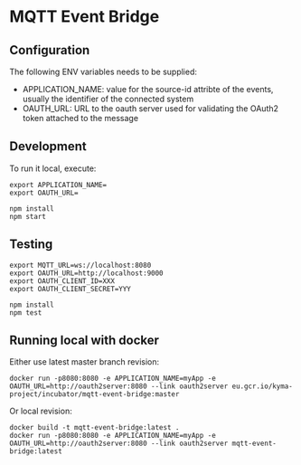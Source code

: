 # MQTT Event Bridge

## Configuration
The following ENV variables needs to be supplied:
- APPLICATION_NAME: value for the source-id attribte of the events, usually the identifier of the connected system
- OAUTH_URL: URL to the oauth server used for validating the OAuth2 token attached to the message

## Development

To run it local, execute:
```
export APPLICATION_NAME=
export OAUTH_URL=

npm install
npm start
```

## Testing

```
export MQTT_URL=ws://localhost:8080
export OAUTH_URL=http://localhost:9000
export OAUTH_CLIENT_ID=XXX
export OAUTH_CLIENT_SECRET=YYY

npm install
npm test
```

## Running local with docker

Either use latest master branch revision:
```
docker run -p8080:8080 -e APPLICATION_NAME=myApp -e OAUTH_URL=http://oauth2server:8080 --link oauth2server eu.gcr.io/kyma-project/incubator/mqtt-event-bridge:master
```

Or local revision:
```
docker build -t mqtt-event-bridge:latest .
docker run -p8080:8080 -e APPLICATION_NAME=myApp -e OAUTH_URL=http://oauth2server:8080 --link oauth2server mqtt-event-bridge:latest
```
